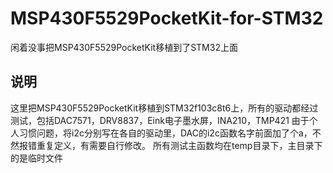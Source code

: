 # MSP430F5529PocketKit-for-STM32
闲着没事把MSP430F5529PocketKit移植到了STM32上面
## 说明
这里把MSP430F5529PocketKit移植到STM32f103c8t6上，所有的驱动都经过测试，包括DAC7571，DRV8837，Eink电子墨水屏，INA210，TMP421
由于个人习惯问题，将i2c分别写在各自的驱动里，DAC的i2c函数名字前面加了个a，不然报错重复定义，有需要自行修改。
所有测试主函数均在temp目录下，主目录下的是临时文件
